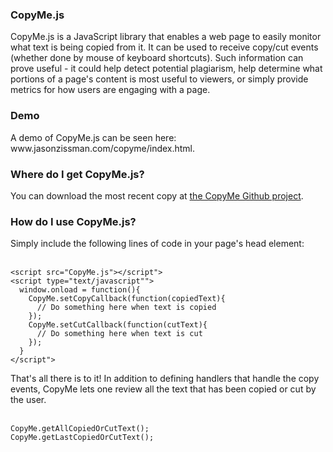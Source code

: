 <h3>CopyMe.js</h3>
CopyMe.js is a JavaScript library that enables a web page to easily monitor what text is being copied from it. It can be used to receive copy/cut events (whether done by mouse of keyboard shortcuts). Such information can prove useful - it could help detect potential plagiarism, help determine what portions of a page's content is most useful to viewers, or simply provide metrics for how users are engaging with a page.

<h3>Demo</h3>
A demo of CopyMe.js can be seen here: www.jasonzissman.com/copyme/index.html.

<h3>Where do I get CopyMe.js?</h3>
You can download the most recent copy at <a href="https://github.com/jasonzissman/CopyMe.js">the CopyMe Github project</a>.

<h3>How do I use CopyMe.js?</h3>
Simply include the following lines of code in your page's head element: <br/><br/>
<pre><code>&lt;script src="CopyMe.js"&gt;&lt;/script"&gt;
&lt;script type="text/javascript""&gt;
  window.onload = function(){
    CopyMe.setCopyCallback(function(copiedText){
      // Do something here when text is copied
    });
    CopyMe.setCutCallback(function(cutText){
      // Do something here when text is cut
    });
  }
&lt;/script"&gt;</code></pre>

That's all there is to it!  In addition to defining handlers that handle the copy events, CopyMe lets one review all the text that has been copied or cut by the user.<br/><br/>
<pre><code>CopyMe.getAllCopiedOrCutText();
CopyMe.getLastCopiedOrCutText();</code></pre>
